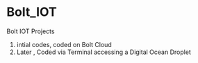 # Bolt_IOT
Bolt IOT Projects
1. intial codes, coded on Bolt Cloud
2. Later , Coded via Terminal accessing a Digital Ocean Droplet
